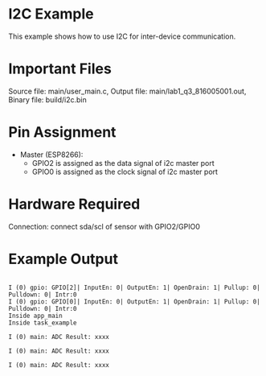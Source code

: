# I2C Example

 This example shows how to use I2C for inter-device communication.

# Important Files

 Source file: main/user_main.c,
 Output file: main/lab1_q3_816005001.out,
 Binary file: build/i2c.bin

# Pin Assignment

* Master (ESP8266):
    * GPIO2 is assigned as the data signal of i2c master port
    * GPIO0 is assigned as the clock signal of i2c master port

# Hardware Required

 Connection: connect sda/scl of sensor with GPIO2/GPIO0

# Example Output  

```

I (0) gpio: GPIO[2]| InputEn: 0| OutputEn: 1| OpenDrain: 1| Pullup: 0| Pulldown: 0| Intr:0
I (0) gpio: GPIO[0]| InputEn: 0| OutputEn: 1| OpenDrain: 1| Pullup: 0| Pulldown: 0| Intr:0
Inside app_main
Inside task_example

I (0) main: ADC Result: xxxx

I (0) main: ADC Result: xxxx

I (0) main: ADC Result: xxxx

```
